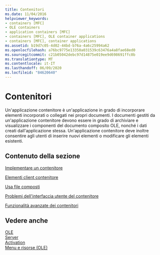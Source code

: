 ```yaml
---
title: Contenitori
ms.date: 11/04/2016
helpviewer_keywords:
- containers [MFC]
- OLE containers
- application containers [MFC]
- containers [MFC], OLE container applications
- containers [MFC], container applications
ms.assetid: b19d7c05-4d02-44bd-b76a-4a6c25994a62
ms.openlocfilehash: a76bc9775e13350a031539c63476a4a8fae68ed0
ms.sourcegitcommit: c21b05042debc97d14875e019ee9d698691ffc0b
ms.translationtype: MT
ms.contentlocale: it-IT
ms.lasthandoff: 06/09/2020
ms.locfileid: "84620640"
---
```

# <a name="containers"></a>Contenitori

Un'applicazione contenitore è un'applicazione in grado di incorporare elementi incorporati o collegati nei propri documenti. I documenti gestiti da un'applicazione contenitore devono essere in grado di archiviare e visualizzare i componenti del documento composito OLE, nonché i dati creati dall'applicazione stessa. Un'applicazione contenitore deve inoltre consentire agli utenti di inserire nuovi elementi o modificare gli elementi esistenti.

## <a name="in-this-section"></a>Contenuto della sezione

[Implementare un contenitore](containers-implementing-a-container.md)

[Elementi client contenitore](containers-client-items.md)

[Usa file composti](containers-compound-files.md)

[Problemi dell'interfaccia utente del contenitore](containers-user-interface-issues.md)

[Funzionalità avanzate dei contenitori](containers-advanced-features.md)

## <a name="see-also"></a>Vedere anche

[OLE](ole-in-mfc.md)<br/>
[Server](servers.md)<br/>
[Activation](activation-cpp.md)<br/>
[Menu e risorse (OLE)](menus-and-resources-ole.md)
